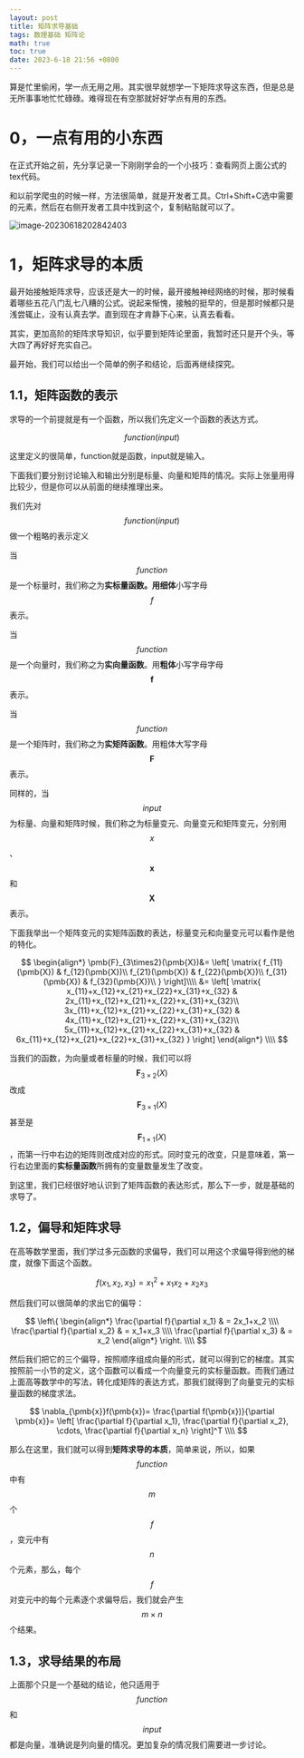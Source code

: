 ```yaml
---
layout: post
title: 矩阵求导基础
tags: 数理基础 矩阵论
math: true
toc: true
date: 2023-6-18 21:56 +0800
---
```


算是忙里偷闲，学一点无用之用。其实很早就想学一下矩阵求导这东西，但是总是无所事事地忙忙碌碌。难得现在有空那就好好学点有用的东西。

# 0，一点有用的小东西

在正式开始之前，先分享记录一下刚刚学会的一个小技巧：查看网页上面公式的tex代码。

和以前学爬虫的时候一样，方法很简单，就是开发者工具。Ctrl+Shift+C选中需要的元素，然后在右侧开发者工具中找到这个，复制粘贴就可以了。

![image-20230618202842403](D:\pypro\xiejingcheng.github.io\xiejingcheng.github.io\_posts\img\image-20230618202842403.png)

# 1，矩阵求导的本质

最开始接触矩阵求导，应该还是大一的时候，最开接触神经网络的时候，那时候看着哪些五花八门乱七八糟的公式。说起来惭愧，接触的挺早的，但是那时候都只是浅尝辄止，没有认真去学。直到现在才肯静下心来，认真去看看。

其实，更加高阶的矩阵求导知识，似乎要到矩阵论里面，我暂时还只是开个头，等大四了再好好充实自己。

最开始，我们可以给出一个简单的例子和结论，后面再继续探究。

## 1.1，矩阵函数的表示

求导的一个前提就是有一个函数，所以我们先定义一个函数的表达方式。


$$
function(input)
$$


这里定义的很简单，function就是函数，input就是输入。

下面我们要分别讨论输入和输出分别是标量、向量和矩阵的情况。实际上张量用得比较少，但是你可以从前面的继续推理出来。

我们先对$$function(input)$$做一个粗略的表示定义

当 $$function$$ 是一个标量时，我们称之为**实标量函数。**用**细体**小写字母$$f$$表示。

当 $$function$$ 是一个向量时，我们称之为**实向量函数**。用**粗体**小写字母字母$$\pmb{f}$$表示。

当 $$function$$ 是一个矩阵时，我们称之为**实矩阵函数**。用粗体大写字母$$\pmb{F}$$表示。

同样的，当$$input$$为标量、向量和矩阵时候，我们称之为标量变元、向量变元和矩阵变元，分别用$$x$$、$$\pmb{x}$$和$$\pmb{X}$$表示。

下面我举出一个矩阵变元的实矩阵函数的表达，标量变元和向量变元可以看作是他的特化。


$$
\begin{align*} \pmb{F}_{3\times2}(\pmb{X})&= \left[ \matrix{ f_{11}(\pmb{X}) & f_{12}(\pmb{X})\\ f_{21}(\pmb{X}) & f_{22}(\pmb{X})\\ f_{31}(\pmb{X}) & f_{32}(\pmb{X})\\ } \right]\\\\ &= \left[  \matrix{ x_{11}+x_{12}+x_{21}+x_{22}+x_{31}+x_{32} & 2x_{11}+x_{12}+x_{21}+x_{22}+x_{31}+x_{32}\\ 3x_{11}+x_{12}+x_{21}+x_{22}+x_{31}+x_{32} & 4x_{11}+x_{12}+x_{21}+x_{22}+x_{31}+x_{32}\\ 5x_{11}+x_{12}+x_{21}+x_{22}+x_{31}+x_{32} & 6x_{11}+x_{12}+x_{21}+x_{22}+x_{31}+x_{32} } \right] \end{align*} \\\\
$$


当我们的函数，为向量或者标量的时候，我们可以将$$\pmb{F}_{3\times2}(X)$$改成$$\pmb{F}_{3\times1}(X)$$甚至是$$\pmb{F}_{1\times1}(X)$$，而第一行中右边的矩阵则改成对应的形式。同时变元的改变，只是意味着，第一行右边里面的**实标量函数**所拥有的变量数量发生了改变。

到这里，我们已经很好地认识到了矩阵函数的表达形式，那么下一步，就是基础的求导了。

## 1.2，偏导和矩阵求导

在高等数学里面，我们学过多元函数的求偏导，我们可以用这个求偏导得到他的梯度，就像下面这个函数。


$$
f(x_1,x_2,x_3)=x_1^2+x_1x_2+x_2x_3 
$$


然后我们可以很简单的求出它的偏导：


$$
\left\{ \begin{align*} \frac{\partial f}{\partial x_1} & = 2x_1+x_2 \\\\ \frac{\partial f}{\partial x_2} & = x_1+x_3 \\\\ \frac{\partial f}{\partial x_3} & = x_2 \end{align*} \right. \\\\
$$


然后我们把它的三个偏导，按照顺序组成向量的形式，就可以得到它的梯度。其实按照前一小节的定义，这个函数可以看成一个向量变元的实标量函数。而我们通过上面高等数学中的写法，转化成矩阵的表达方式，那我们就得到了向量变元的实标量函数的梯度求法。


$$
\nabla_{\pmb{x}}f(\pmb{x})= \frac{\partial f(\pmb{x})}{\partial \pmb{x}}=  \left[  \frac{\partial f}{\partial x_1},  \frac{\partial f}{\partial x_2},  \cdots, \frac{\partial f}{\partial x_n}  \right]^T \\\\  
$$


那么在这里，我们就可以得到**矩阵求导的本质**，简单来说，所以，如果$$function$$中有$$m$$个$$f$$ ，变元中有$$n$$个元素，那么，每个$$f$$对变元中的每个元素逐个求偏导后，我们就会产生$$m\times n$$个结果。

## 1.3，求导结果的布局

上面那个只是一个基础的结论，他只适用于$$function$$和$$input$$都是向量，准确说是列向量的情况。更加复杂的情况我们需要进一步讨论。




